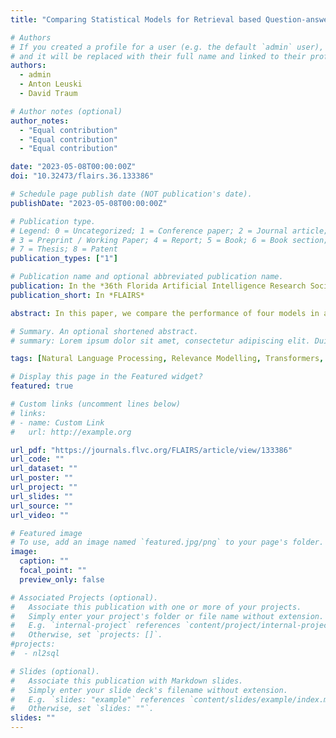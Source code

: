 ```yaml
---
title: "Comparing Statistical Models for Retrieval based Question-answering Dialogue: BERT vs Relevance Models"

# Authors
# If you created a profile for a user (e.g. the default `admin` user), write the username (folder name) here
# and it will be replaced with their full name and linked to their profile.
authors:
  - admin
  - Anton Leuski
  - David Traum

# Author notes (optional)
author_notes:
  - "Equal contribution"
  - "Equal contribution"
  - "Equal contribution"

date: "2023-05-08T00:00:00Z"
doi: "10.32473/flairs.36.133386"

# Schedule page publish date (NOT publication's date).
publishDate: "2023-05-08T00:00:00Z"

# Publication type.
# Legend: 0 = Uncategorized; 1 = Conference paper; 2 = Journal article;
# 3 = Preprint / Working Paper; 4 = Report; 5 = Book; 6 = Book section;
# 7 = Thesis; 8 = Patent
publication_types: ["1"]

# Publication name and optional abbreviated publication name.
publication: In the *36th Florida Artificial Intelligence Research Society Conference*
publication_short: In *FLAIRS*

abstract: In this paper, we compare the performance of four models in a retrieval based question answering dialogue task on two moderately sized corpora (~ 10,000 utterances). One model is a statistical model and uses cross language relevance while the others are deep neural networks utilizing the BERT architecture along with different retrieval methods. The statistical model has previously outperformed LSTM based neural networks in a similar task whereas BERT has been proven to perform well on a variety of NLP tasks, achieving state-of-the-art results in many of them. Results show that the statistical cross language relevance model outperforms the BERT based architectures in learning question-answer mappings. BERT achieves better results by mapping new questions to existing questions.

# Summary. An optional shortened abstract.
# summary: Lorem ipsum dolor sit amet, consectetur adipiscing elit. Duis posuere tellus ac convallis placerat. Proin tincidunt magna sed ex sollicitudin condimentum.

tags: [Natural Language Processing, Relevance Modelling, Transformers, Natural Language Dialogue]

# Display this page in the Featured widget?
featured: true

# Custom links (uncomment lines below)
# links:
# - name: Custom Link
#   url: http://example.org

url_pdf: "https://journals.flvc.org/FLAIRS/article/view/133386"
url_code: ""
url_dataset: ""
url_poster: ""
url_project: ""
url_slides: ""
url_source: ""
url_video: ""

# Featured image
# To use, add an image named `featured.jpg/png` to your page's folder.
image:
  caption: ""
  focal_point: ""
  preview_only: false

# Associated Projects (optional).
#   Associate this publication with one or more of your projects.
#   Simply enter your project's folder or file name without extension.
#   E.g. `internal-project` references `content/project/internal-project/index.md`.
#   Otherwise, set `projects: []`.
#projects:
#  - nl2sql

# Slides (optional).
#   Associate this publication with Markdown slides.
#   Simply enter your slide deck's filename without extension.
#   E.g. `slides: "example"` references `content/slides/example/index.md`.
#   Otherwise, set `slides: ""`.
slides: ""
---
```


